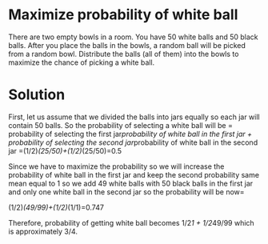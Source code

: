 # Maximize probability of white ball
There are two empty bowls in a room. You have 50 white balls and 50 black balls. After you place the balls in the bowls, a random ball will be picked from a random bowl. Distribute the balls (all of them) into the bowls to maximize the chance of picking a white ball. 

# Solution 
First, let us assume that we divided the balls into jars equally so each jar will contain 50 balls. 
So the probability of selecting a white ball will be = probability of selecting the first jar*probability of white ball in the first jar + probability of selecting the second jar*probability of white ball in the second jar 
=(1/2)*(25/50)+(1/2)*(25/50)=0.5

Since we have to maximize the probability so we will increase the probability of white ball in the first jar and keep the second probability same mean equal to 1 
so we add 49 white balls with 50 black balls in the first jar and only one white ball in the second jar 
so the probability will be now= 
 
(1/2)*(49/99)+(1/2)*(1/1)=0.747

Therefore, probability of getting white ball becomes 1/2*1 + 1/2*49/99 which is approximately 3/4. 